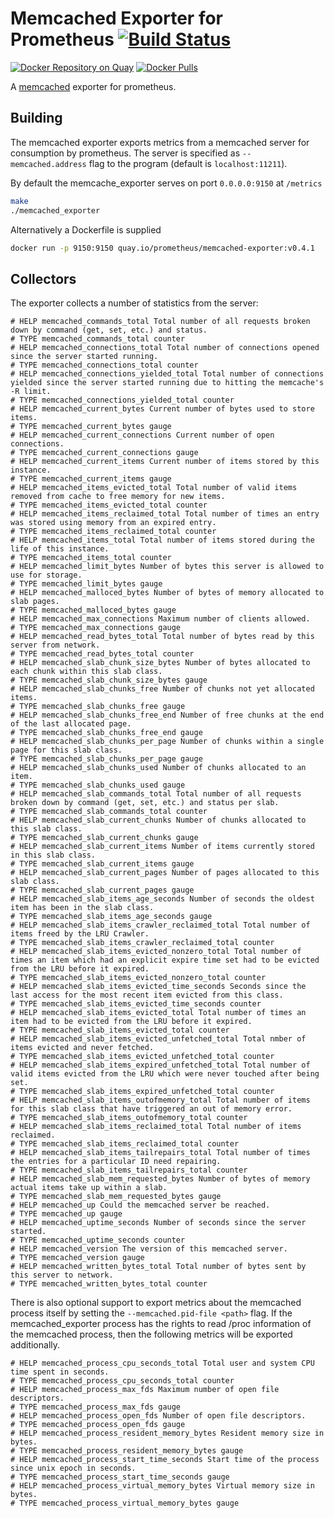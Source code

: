 # Memcached Exporter for Prometheus [![Build Status][buildstatus]][circleci]

[![Docker Repository on Quay](https://quay.io/repository/prometheus/memcached-exporter/status)][quay]
[![Docker Pulls](https://img.shields.io/docker/pulls/prom/memcached-exporter.svg?maxAge=604800)][hub]

A [memcached](https://memcached.org/) exporter for prometheus.

## Building

The memcached exporter exports metrics from a memcached server for
consumption by prometheus. The server is specified as `--memcached.address` flag
to the program (default is `localhost:11211`).

By default the memcache\_exporter serves on port `0.0.0.0:9150` at `/metrics`

```sh
make
./memcached_exporter
```

Alternatively a Dockerfile is supplied

```sh
docker run -p 9150:9150 quay.io/prometheus/memcached-exporter:v0.4.1
```

## Collectors

The exporter collects a number of statistics from the server:

```
# HELP memcached_commands_total Total number of all requests broken down by command (get, set, etc.) and status.
# TYPE memcached_commands_total counter
# HELP memcached_connections_total Total number of connections opened since the server started running.
# TYPE memcached_connections_total counter
# HELP memcached_connections_yielded_total Total number of connections yielded since the server started running due to hitting the memcache's -R limit.
# TYPE memcached_connections_yielded_total counter
# HELP memcached_current_bytes Current number of bytes used to store items.
# TYPE memcached_current_bytes gauge
# HELP memcached_current_connections Current number of open connections.
# TYPE memcached_current_connections gauge
# HELP memcached_current_items Current number of items stored by this instance.
# TYPE memcached_current_items gauge
# HELP memcached_items_evicted_total Total number of valid items removed from cache to free memory for new items.
# TYPE memcached_items_evicted_total counter
# HELP memcached_items_reclaimed_total Total number of times an entry was stored using memory from an expired entry.
# TYPE memcached_items_reclaimed_total counter
# HELP memcached_items_total Total number of items stored during the life of this instance.
# TYPE memcached_items_total counter
# HELP memcached_limit_bytes Number of bytes this server is allowed to use for storage.
# TYPE memcached_limit_bytes gauge
# HELP memcached_malloced_bytes Number of bytes of memory allocated to slab pages.
# TYPE memcached_malloced_bytes gauge
# HELP memcached_max_connections Maximum number of clients allowed.
# TYPE memcached_max_connections gauge
# HELP memcached_read_bytes_total Total number of bytes read by this server from network.
# TYPE memcached_read_bytes_total counter
# HELP memcached_slab_chunk_size_bytes Number of bytes allocated to each chunk within this slab class.
# TYPE memcached_slab_chunk_size_bytes gauge
# HELP memcached_slab_chunks_free Number of chunks not yet allocated items.
# TYPE memcached_slab_chunks_free gauge
# HELP memcached_slab_chunks_free_end Number of free chunks at the end of the last allocated page.
# TYPE memcached_slab_chunks_free_end gauge
# HELP memcached_slab_chunks_per_page Number of chunks within a single page for this slab class.
# TYPE memcached_slab_chunks_per_page gauge
# HELP memcached_slab_chunks_used Number of chunks allocated to an item.
# TYPE memcached_slab_chunks_used gauge
# HELP memcached_slab_commands_total Total number of all requests broken down by command (get, set, etc.) and status per slab.
# TYPE memcached_slab_commands_total counter
# HELP memcached_slab_current_chunks Number of chunks allocated to this slab class.
# TYPE memcached_slab_current_chunks gauge
# HELP memcached_slab_current_items Number of items currently stored in this slab class.
# TYPE memcached_slab_current_items gauge
# HELP memcached_slab_current_pages Number of pages allocated to this slab class.
# TYPE memcached_slab_current_pages gauge
# HELP memcached_slab_items_age_seconds Number of seconds the oldest item has been in the slab class.
# TYPE memcached_slab_items_age_seconds gauge
# HELP memcached_slab_items_crawler_reclaimed_total Total number of items freed by the LRU Crawler.
# TYPE memcached_slab_items_crawler_reclaimed_total counter
# HELP memcached_slab_items_evicted_nonzero_total Total number of times an item which had an explicit expire time set had to be evicted from the LRU before it expired.
# TYPE memcached_slab_items_evicted_nonzero_total counter
# HELP memcached_slab_items_evicted_time_seconds Seconds since the last access for the most recent item evicted from this class.
# TYPE memcached_slab_items_evicted_time_seconds counter
# HELP memcached_slab_items_evicted_total Total number of times an item had to be evicted from the LRU before it expired.
# TYPE memcached_slab_items_evicted_total counter
# HELP memcached_slab_items_evicted_unfetched_total Total nmber of items evicted and never fetched.
# TYPE memcached_slab_items_evicted_unfetched_total counter
# HELP memcached_slab_items_expired_unfetched_total Total number of valid items evicted from the LRU which were never touched after being set.
# TYPE memcached_slab_items_expired_unfetched_total counter
# HELP memcached_slab_items_outofmemory_total Total number of items for this slab class that have triggered an out of memory error.
# TYPE memcached_slab_items_outofmemory_total counter
# HELP memcached_slab_items_reclaimed_total Total number of items reclaimed.
# TYPE memcached_slab_items_reclaimed_total counter
# HELP memcached_slab_items_tailrepairs_total Total number of times the entries for a particular ID need repairing.
# TYPE memcached_slab_items_tailrepairs_total counter
# HELP memcached_slab_mem_requested_bytes Number of bytes of memory actual items take up within a slab.
# TYPE memcached_slab_mem_requested_bytes gauge
# HELP memcached_up Could the memcached server be reached.
# TYPE memcached_up gauge
# HELP memcached_uptime_seconds Number of seconds since the server started.
# TYPE memcached_uptime_seconds counter
# HELP memcached_version The version of this memcached server.
# TYPE memcached_version gauge
# HELP memcached_written_bytes_total Total number of bytes sent by this server to network.
# TYPE memcached_written_bytes_total counter
```

There is also optional support to export metrics about the memcached process
itself by setting the `--memcached.pid-file <path>` flag. If the
memcached\_exporter process has the rights to read /proc information of the
memcached process, then the following metrics will be exported additionally.

```
# HELP memcached_process_cpu_seconds_total Total user and system CPU time spent in seconds.
# TYPE memcached_process_cpu_seconds_total counter
# HELP memcached_process_max_fds Maximum number of open file descriptors.
# TYPE memcached_process_max_fds gauge
# HELP memcached_process_open_fds Number of open file descriptors.
# TYPE memcached_process_open_fds gauge
# HELP memcached_process_resident_memory_bytes Resident memory size in bytes.
# TYPE memcached_process_resident_memory_bytes gauge
# HELP memcached_process_start_time_seconds Start time of the process since unix epoch in seconds.
# TYPE memcached_process_start_time_seconds gauge
# HELP memcached_process_virtual_memory_bytes Virtual memory size in bytes.
# TYPE memcached_process_virtual_memory_bytes gauge
```

[buildstatus]: https://circleci.com/gh/prometheus/memcached_exporter/tree/master.svg?style=shield
[circleci]: https://circleci.com/gh/prometheus/memcached_exporter
[hub]: https://hub.docker.com/r/prom/memcached-exporter/
[quay]: https://quay.io/repository/prometheus/memcached-exporter
